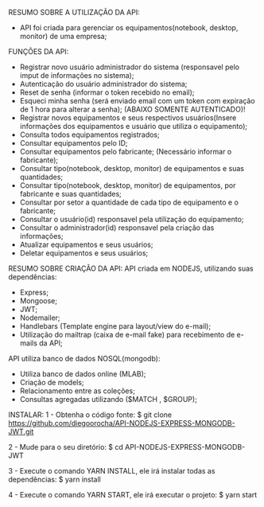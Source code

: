 RESUMO SOBRE A UTILIZAÇÃO DA API:
- API foi criada para gerenciar os equipamentos(notebook, desktop, monitor) de uma empresa;

FUNÇÕES DA API:
- Registrar novo usuário administrador do sistema (responsavel pelo imput de informações no sistema);
- Autenticação do usuário administrador do sistema;
- Reset de senha (informar o token recebido no email);
- Esqueci minha senha (será enviado email com um token com expiração de 1 hora para alterar a senha);
(ABAIXO SOMENTE AUTENTICADO)!
- Registrar novos equipamentos e seus respectivos usuários(Insere informações dos equipamentos e usuário que utiliza o equipamento); 
- Consulta todos equipamentos registrados;
- Consultar equipamentos pelo ID;
- Consultar equipamentos pelo fabricante; (Necessário informar o fabricante);
- Consultar tipo(notebook, desktop, monitor) de equipamentos e suas quantidades;
- Consultar tipo(notebook, desktop, monitor) de equipamentos, por fabricante e suas quantidades;
- Consultar por setor a quantidade de cada tipo de equipamento e o fabricante;
- Consultar o usuário(id) responsavel pela utilização do equipamento;
- Consultar o administrador(id) responsavel pela criação das informações;
- Atualizar equipamentos e seus usuários;
- Deletar equipamentos e seus usuários;


RESUMO SOBRE CRIAÇÃO DA API:
API criada em NODEJS, utilizando suas dependências:
- Express;
- Mongoose;
- JWT;
- Nodemailer;
- Handlebars (Template engine para layout/view do e-mail);
- Utilização do mailtrap (caixa de e-mail fake) para recebimento de e-mails da API;

API utiliza banco de dados NOSQL(mongodb):
- Utiliza banco de dados online (MLAB);
- Criação de models;
- Relacionamento entre as coleções;
- Consultas agregadas utilizando ($MATCH , $GROUP);

INSTALAR:
1 - Obtenha o código fonte: 
$ git clone https://github.com/diegoorocha/API-NODEJS-EXPRESS-MONGODB-JWT.git

2 - Mude para o seu diretório:
$ cd API-NODEJS-EXPRESS-MONGODB-JWT

3 - Execute o comando YARN INSTALL, ele irá instalar todas as dependências:
$ yarn install

4 - Execute o comando YARN START, ele irá executar o projeto:
$ yarn start


